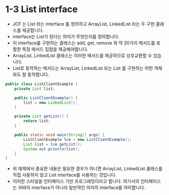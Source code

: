 # 1-3 List interface
- JCF 는 List 라는 interface 를 정의하고 ArrayList, LinkedList 라는 두 구현 클래스를 제공합니다.
- interface는 List가 된다는 의미가 무엇인지를 정의합니다.
- 이 interface를 구현하는 클래스는 add, get, remove 와 약 20가지 메서드를 포함한 특정 메서드 집합을 제공해야합니다.
- ArrayList, LinkedList 클래스는 이러한 메서드를 제공하므로 상호교환할 수 있습니다.
- List로 동작하는 메서드는 ArrayList, LinkedList 또는 List 를 구현하는 어떤 객체와도 잘 동작합니다.

```Java
public class ListClientExample {
    private List list;

    public ListClientExample() {
        list = new LinkedList();
    }

    private List getList() {
        return list;
    }

    public static void main(String[] args) {
        ListClientExample lce = new ListClientExample();
        List list = lce.getList();
        System.out.println(list);
    }
}
```
- 위 예제에서 중요한 내용은 필요한 경우가 아니면 ArrayList, LinkedList 클래스를 직접 사용하지 않고 List interface를 사용하는 것입니다.
- 이러한 스타일을 인터페이스 기반 프로그래밍이라고 합니다. 여기서의 인터페이스는 자바의 interface가 아니라 일반적인 의미의 interface를 의미합니다.